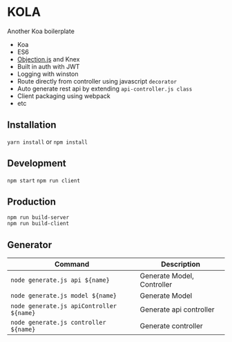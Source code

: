 # KOLA
Another Koa boilerplate
* Koa
* ES6
* [Objection.js](http://vincit.github.io/objection.js/) and Knex
* Built in auth with JWT
* Logging with winston
* Route directly from controller using javascript `decorator`
* Auto generate rest api by extending `api-controller.js class`
* Client packaging using webpack
* etc


## Installation

`yarn install` or `npm install`

## Development
`npm start`
`npm run client`


## Production
```
npm run build-server
npm run build-client
```

## Generator
| Command  																	| Description 								|
| ----------------------------------------- | --------------------------- |
| `node generate.js api ${name}` 						| Generate Model, Controller 	|
| `node generate.js model ${name}` 					| Generate Model 							|
| `node generate.js apiController ${name}` 	| Generate api controller 		|
| `node generate.js controller ${name}` 		| Generate controller 				|

